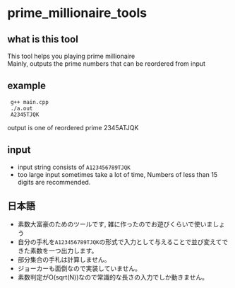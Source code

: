 # prime_millionaire_tools

## what is this tool
This tool helps you playing prime millionaire  
Mainly, outputs the prime numbers that can be reordered from input  

## example
```
 g++ main.cpp
 ./a.out
 A2345TJQK 
```
output is one of reordered prime 2345ATJQK

## input
- input string consists of `A123456789TJQK`
- too large input sometimes take a lot of time, Numbers of less than 15 digits are recommended.

## 日本語
- 素数大富豪のためのツールです, 雑に作ったのでお遊びくらいで使いましょう
- 自分の手札を`A123456789TJQK`の形式で入力として与えることで並び変えてできた素数を一つ出力します。
- 部分集合の手札は計算しません。
- ジョーカーも面倒なので実装していません。
- 素数判定がO(sqrt(N))なので常識的な長さの入力でしか動きません。